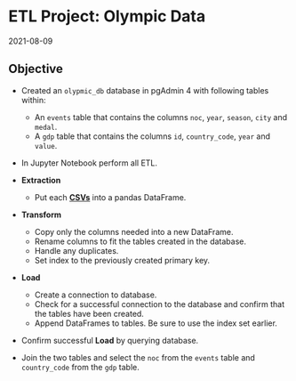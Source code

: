 # ETL Project: Olympic Data

2021-08-09

## Objective
* Created an `olypmic_db` database in pgAdmin 4 with following tables within:
  * An `events` table that contains the columns `noc`, `year`, `season`, `city` and `medal`.
  * A `gdp` table that contains the columns `id`, `country_code`, `year` and `value`.
* In Jupyter Notebook perform all ETL.

* **Extraction**
  * Put each [**CSVs**](Resources) into a pandas DataFrame.

* **Transform**
  * Copy only the columns needed into a new DataFrame.
  * Rename columns to fit the tables created in the database.
  * Handle any duplicates. 
  * Set index to the previously created primary key.

* **Load**
  * Create a connection to database.
  * Check for a successful connection to the database and confirm that the tables have been created.
  * Append DataFrames to tables. Be sure to use the index set earlier.

* Confirm successful **Load** by querying database.

* Join the two tables and select the `noc` from the `events` table and `country_code` from the `gdp` table.
